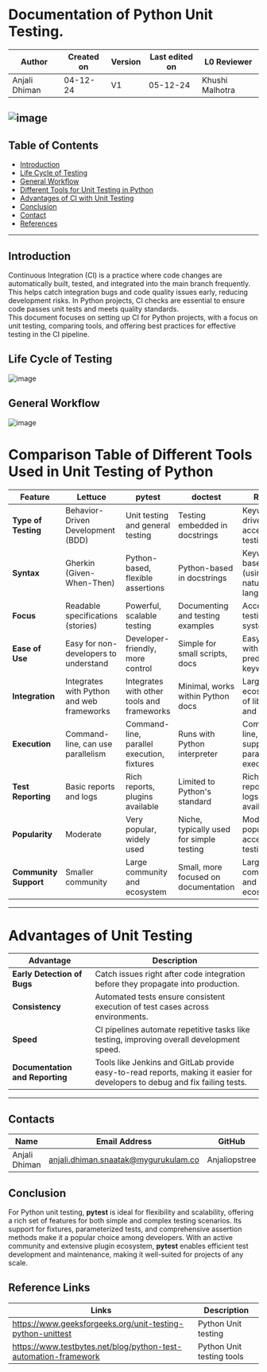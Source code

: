 # Documentation of Python Unit Testing.

| **Author** | **Created on** | **Version** | **Last edited on** | **L0 Reviewer** |
|------------|----------------|-------------------|---------------------|----------|
| Anjali Dhiman  | 04-12-24      | V1  | 05-12-24           | Khushi Malhotra |

## ![image](https://github.com/user-attachments/assets/de480ac4-2a62-417f-a248-c63c8d95bb44)



## Table of Contents

- [Introduction](#Introduction)
- [Life Cycle of Testing](#Life-Cycle-of-Testing)
- [General Workflow](#General-Workflow)
- [Different Tools for  Unit Testing in Python](#Different-Tools-for-Unit-Testing-in-Python)
- [Advantages of CI with Unit Testing](#Advantages-of-CI-with-Unit-Testing)
- [ Conclusion](#Conclusion)
- [Contact](#Contact)
- [References](#References)

---

## Introduction
Continuous Integration (CI) is a practice where code changes are automatically built, tested, and integrated into the main branch frequently. This helps catch integration bugs and code quality issues early, reducing development risks.  In Python projects, CI checks are essential to ensure code passes unit tests and meets quality standards.  
This document focuses on setting up CI for Python projects, with a focus on unit testing, comparing tools, and offering best practices for effective testing in the CI pipeline.


## Life Cycle of Testing

![image](https://github.com/user-attachments/assets/9e03a4e6-4600-48d6-b81a-41f8abdf3aa1)



## General Workflow
![image](https://github.com/user-attachments/assets/466bf1c9-6f74-44eb-8b8d-5e7e580a72f9)



# Comparison Table of Different Tools Used in Unit Testing of Python

| Feature                     | Lettuce                             | pytest                             | doctest                          | Robot                   |
|-----------------------------|-------------------------------------|------------------------------------|----------------------------------|-----------------------------------|
| **Type of Testing**          | Behavior-Driven Development (BDD)   | Unit testing and general testing  | Testing embedded in docstrings   | Keyword-driven acceptance testing|
| **Syntax**                   | Gherkin (Given-When-Then)           | Python-based, flexible assertions | Python-based in docstrings       | Keyword-based (using natural language) |
| **Focus**                    | Readable specifications (stories)  | Powerful, scalable testing        | Documenting and testing examples | Acceptance testing for systems   |
| **Ease of Use**              | Easy for non-developers to understand | Developer-friendly, more control  | Simple for small scripts, docs   | Easy to use with predefined keywords |
| **Integration**              | Integrates with Python and web frameworks | Integrates with other tools and frameworks | Minimal, works within Python docs | Large ecosystem of libraries and tools |
| **Execution**                | Command-line, can use parallelism   | Command-line, parallel execution, fixtures | Runs with Python interpreter    | Command-line, supports parallel execution |
| **Test Reporting**           | Basic reports and logs              | Rich reports, plugins available   | Limited to Python's standard |Rich HTML reports, logs available |
| **Popularity**               | Moderate                            | Very popular, widely used         | Niche, typically used for simple testing | Moderate, popular for acceptance testing |
| **Community Support**        | Smaller community                   | Large community and ecosystem     | Small, more focused on documentation | Large community and ecosystem    |

---

# Advantages of  Unit Testing

| Advantage                      | Description                                                                 |
|---------------------------------|-----------------------------------------------------------------------------|
| **Early Detection of Bugs**     | Catch issues right after code integration before they propagate into production. |
| **Consistency**                 | Automated tests ensure consistent execution of test cases across environments. |
| **Speed**                       | CI pipelines automate repetitive tasks like testing, improving overall development speed. |
| **Documentation and Reporting** | Tools like Jenkins and GitLab provide easy-to-read reports, making it easier for developers to debug and fix failing tests. |

---
## Contacts

| Name| Email Address      | GitHub | URL |
|-----|--------------------------|----------|---------|
| Anjali Dhiman | anjali.dhiman.snaatak@mygurukulam.co |  Anjaliopstree  |  https://github.com/Anjaliopstree  |

## Conclusion

For Python unit testing, **pytest** is ideal for flexibility and scalability, offering a rich set of features for both simple and complex testing scenarios. Its support for fixtures, parameterized tests, and comprehensive assertion methods make it a popular choice among developers. With an active community and extensive plugin ecosystem, **pytest** enables efficient test development and maintenance, making it well-suited for projects of any scale.

## Reference Links

| Links | Description      |
|-----  |--------------------------|
| https://www.geeksforgeeks.org/unit-testing-python-unittest |  Python Unit testing |
| https://www.testbytes.net/blog/python-test-automation-framework | Python Unit testing tools |


